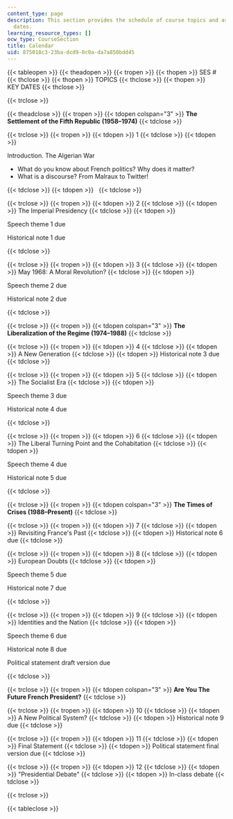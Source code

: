 ```yaml
---
content_type: page
description: This section provides the schedule of course topics and assignment due
  dates.
learning_resource_types: []
ocw_type: CourseSection
title: Calendar
uid: 875018c3-23ba-dcd9-0c0a-da7a850bdd45
---
```


{{< tableopen >}}
{{< theadopen >}}
{{< tropen >}}
{{< thopen >}}
SES #
{{< thclose >}}
{{< thopen >}}
TOPICS
{{< thclose >}}
{{< thopen >}}
KEY DATES
{{< thclose >}}

{{< trclose >}}

{{< theadclose >}}
{{< tropen >}}
{{< tdopen colspan="3" >}}
**The Settlement of the Fifth Republic (1958–1974)**
{{< tdclose >}}

{{< trclose >}}
{{< tropen >}}
{{< tdopen >}}
1
{{< tdclose >}}
{{< tdopen >}}


Introduction. The Algerian War

*   What do you know about French politics? Why does it matter?
*   What is a discourse? From Malraux to Twitter!


{{< tdclose >}}
{{< tdopen >}}
 
{{< tdclose >}}

{{< trclose >}}
{{< tropen >}}
{{< tdopen >}}
2
{{< tdclose >}}
{{< tdopen >}}
The Imperial Presidency
{{< tdclose >}}
{{< tdopen >}}


Speech theme 1 due

Historical note 1 due


{{< tdclose >}}

{{< trclose >}}
{{< tropen >}}
{{< tdopen >}}
3
{{< tdclose >}}
{{< tdopen >}}
May 1968: A Moral Revolution?
{{< tdclose >}}
{{< tdopen >}}


Speech theme 2 due

Historical note 2 due


{{< tdclose >}}

{{< trclose >}}
{{< tropen >}}
{{< tdopen colspan="3" >}}
**The Liberalization of the Regime (1974–1988)**
{{< tdclose >}}

{{< trclose >}}
{{< tropen >}}
{{< tdopen >}}
4
{{< tdclose >}}
{{< tdopen >}}
A New Generation
{{< tdclose >}}
{{< tdopen >}}
Historical note 3 due
{{< tdclose >}}

{{< trclose >}}
{{< tropen >}}
{{< tdopen >}}
5
{{< tdclose >}}
{{< tdopen >}}
The Socialist Era
{{< tdclose >}}
{{< tdopen >}}


Speech theme 3 due

Historical note 4 due


{{< tdclose >}}

{{< trclose >}}
{{< tropen >}}
{{< tdopen >}}
6
{{< tdclose >}}
{{< tdopen >}}
The Liberal Turning Point and the Cohabitation
{{< tdclose >}}
{{< tdopen >}}


Speech theme 4 due

Historical note 5 due


{{< tdclose >}}

{{< trclose >}}
{{< tropen >}}
{{< tdopen colspan="3" >}}
**The Times of Crises (1988–Present)**
{{< tdclose >}}

{{< trclose >}}
{{< tropen >}}
{{< tdopen >}}
7
{{< tdclose >}}
{{< tdopen >}}
Revisiting France's Past
{{< tdclose >}}
{{< tdopen >}}
Historical note 6 due
{{< tdclose >}}

{{< trclose >}}
{{< tropen >}}
{{< tdopen >}}
8
{{< tdclose >}}
{{< tdopen >}}
European Doubts
{{< tdclose >}}
{{< tdopen >}}


Speech theme 5 due

Historical note 7 due


{{< tdclose >}}

{{< trclose >}}
{{< tropen >}}
{{< tdopen >}}
9
{{< tdclose >}}
{{< tdopen >}}
Identities and the Nation
{{< tdclose >}}
{{< tdopen >}}


Speech theme 6 due

Historical note 8 due

Political statement draft version due


{{< tdclose >}}

{{< trclose >}}
{{< tropen >}}
{{< tdopen colspan="3" >}}
**Are You The Future French President?**
{{< tdclose >}}

{{< trclose >}}
{{< tropen >}}
{{< tdopen >}}
10
{{< tdclose >}}
{{< tdopen >}}
A New Political System?
{{< tdclose >}}
{{< tdopen >}}
Historical note 9 due
{{< tdclose >}}

{{< trclose >}}
{{< tropen >}}
{{< tdopen >}}
11
{{< tdclose >}}
{{< tdopen >}}
Final Statement
{{< tdclose >}}
{{< tdopen >}}
Political statement final version due
{{< tdclose >}}

{{< trclose >}}
{{< tropen >}}
{{< tdopen >}}
12
{{< tdclose >}}
{{< tdopen >}}
"Presidential Debate"
{{< tdclose >}}
{{< tdopen >}}
In-class debate
{{< tdclose >}}

{{< trclose >}}

{{< tableclose >}}